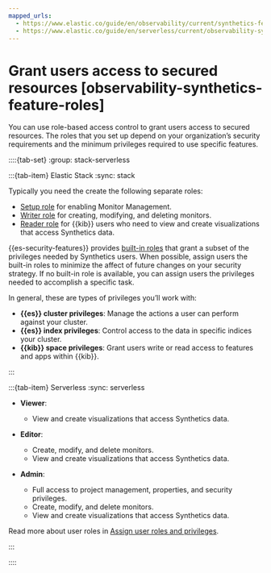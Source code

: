 ```yaml
---
mapped_urls:
  - https://www.elastic.co/guide/en/observability/current/synthetics-feature-roles.html
  - https://www.elastic.co/guide/en/serverless/current/observability-synthetics-feature-roles.html
---
```


# Grant users access to secured resources [observability-synthetics-feature-roles]

You can use role-based access control to grant users access to secured resources. The roles that you set up depend on your organization’s security requirements and the minimum privileges required to use specific features.

::::{tab-set}
:group: stack-serverless

:::{tab-item} Elastic Stack
:sync: stack

Typically you need the create the following separate roles:

* [Setup role](../../../solutions/observability/apps/setup-role.md) for enabling Monitor Management.
* [Writer role](../../../solutions/observability/apps/writer-role.md)  for creating, modifying, and deleting monitors.
* [Reader role](../../../solutions/observability/apps/reader-role.md) for {{kib}} users who need to view and create visualizations that access Synthetics data.

{{es-security-features}} provides [built-in roles](../../../deploy-manage/users-roles/cluster-or-deployment-auth/built-in-roles.md) that grant a subset of the privileges needed by Synthetics users. When possible, assign users the built-in roles to minimize the affect of future changes on your security strategy. If no built-in role is available, you can assign users the privileges needed to accomplish a specific task.

In general, these are types of privileges you’ll work with:

* **{{es}} cluster privileges**: Manage the actions a user can perform against your cluster.
* **{{es}} index privileges**: Control access to the data in specific indices your cluster.
* **{{kib}} space privileges**: Grant users write or read access to features and apps within {{kib}}.

:::

:::{tab-item} Serverless
:sync: serverless

* **Viewer**:

    * View and create visualizations that access Synthetics data.

* **Editor**:

    * Create, modify, and delete monitors.
    * View and create visualizations that access Synthetics data.

* **Admin**:

    * Full access to project management, properties, and security privileges.
    * Create, modify, and delete monitors.
    * View and create visualizations that access Synthetics data.


Read more about user roles in [Assign user roles and privileges](../../../deploy-manage/users-roles/cloud-organization/user-roles.md).

:::

::::
